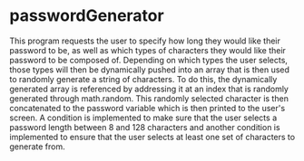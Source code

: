 # passwordGenerator

This program requests the user to specify how long they would like their password to be, as well as which types of characters they 
would like their password to be composed of. Depending on which types the user selects, those types will then be dynamically 
pushed into an array that is then used to randomly generate a string of characters. To do this, the dynamically generated array is 
referenced by addressing it at an index that is randomly generated through math.random. This randomly selected character is then 
concatenated to the password variable which is then printed to the user's screen. A condition is implemented to make sure that the 
user selects a password length between 8 and 128 characters and another condition is implemented to ensure that the user selects 
at least one set of characters to generate from.